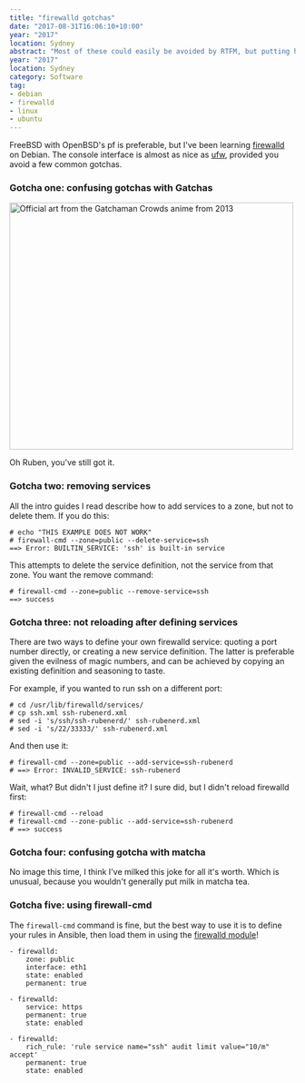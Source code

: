 ```yaml
---
title: "firewalld gotchas"
date: "2017-08-31T16:06:10+10:00"
year: "2017"
location: Sydney
abstract: "Most of these could easily be avoided by RTFM, but putting here anyway."
year: "2017"
location: Sydney
category: Software
tag:
- debian
- firewalld
- linux
- ubuntu
---
```

FreeBSD with OpenBSD's pf is preferable, but I've been learning [firewalld] on Debian. The console interface is almost as nice as [ufw], provided you avoid a few common gotchas.

### Gotcha one: confusing gotchas with Gatchas

<p><img src="https://rubenerd.com/files/2017/gatchaman-crowds@1x.jpg" srcset="https://rubenerd.com/files/2017/gatchaman-crowds@1x.jpg 1x, https://rubenerd.com/files/2017/gatchaman-crowds@2x.jpg 2x" alt="Official art from the Gatchaman Crowds anime from 2013" style="width:500px; height:435px;" /></p>

Oh Ruben, you've still got it.

### Gotcha two: removing services

All the intro guides I read describe how to add services to a zone, but not to delete them. If you do this:

    # echo "THIS EXAMPLE DOES NOT WORK"
    # firewall-cmd --zone=public --delete-service=ssh
    ==> Error: BUILTIN_SERVICE: 'ssh' is built-in service

This attempts to delete the service definition, not the service from that zone. You want the remove command:

    # firewall-cmd --zone=public --remove-service=ssh
    ==> success

### Gotcha three: not reloading after defining services

There are two ways to define your own firewalld service: quoting a port number directly, or creating a new service definition. The latter is preferable given the evilness of magic numbers, and can be achieved by copying an existing definition and seasoning to taste.

For example, if you wanted to run ssh on a different port:

    # cd /usr/lib/firewalld/services/
    # cp ssh.xml ssh-rubenerd.xml
    # sed -i 's/ssh/ssh-rubenerd/' ssh-rubenerd.xml
    # sed -i 's/22/33333/' ssh-rubenerd.xml

And then use it:

    # firewall-cmd --zone=public --add-service=ssh-rubenerd
    # ==> Error: INVALID_SERVICE: ssh-rubenerd

Wait, what? But didn't I just define it? I sure did, but I didn't reload firewalld first:

    # firewall-cmd --reload
    # firewall-cmd --zone-public --add-service=ssh-rubenerd
    # ==> success

### Gotcha four: confusing gotcha with matcha

No image this time, I think I've milked this joke for all it's worth. Which is unusual, because you wouldn't generally put milk in matcha tea.

### Gotcha five: using firewall-cmd

The `firewall-cmd` command is fine, but the best way to use it is to define your rules in Ansible, then load them in using the [firewalld module]!

    - firewalld:
        zone: public
        interface: eth1
        state: enabled
        permanent: true
     
    - firewalld:
        service: https
        permanent: true
        state: enabled
    
    - firewalld:
        rich_rule: 'rule service name="ssh" audit limit value="10/m" accept'
        permanent: true
        state: enabled

[ufw]: https://wiki.ubuntu.com/UncomplicatedFirewall
[firewalld]: http://www.firewalld.org
[firewalld module]: http://docs.ansible.com/ansible/latest/firewalld_module.html


